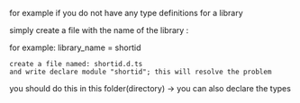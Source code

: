 for example if you do not have any type definitions for a library

simply create a file with the name of the library :

for example:
    library_name = shortid

    create a file named: shortid.d.ts
    and write declare module "shortid"; this will resolve the problem

you should do this in this folder(directory) -> you can also declare the types